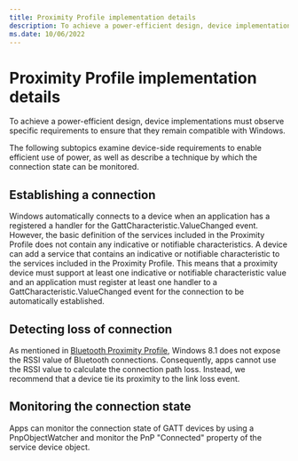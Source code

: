 ```yaml
---
title: Proximity Profile implementation details
description: To achieve a power-efficient design, device implementations must observe specific requirements to ensure that they remain compatible with Windows.
ms.date: 10/06/2022
---
```


# Proximity Profile implementation details

To achieve a power-efficient design, device implementations must observe specific requirements to ensure that they remain compatible with Windows.

The following subtopics examine device-side requirements to enable efficient use of power, as well as describe a technique by which the connection state can be monitored.

## Establishing a connection

Windows automatically connects to a device when an application has a registered a handler for the GattCharacteristic.ValueChanged event. However, the basic definition of the services included in the Proximity Profile does not contain any indicative or notifiable characteristics. A device can add a service that contains an indicative or notifiable characteristic to the services included in the Proximity Profile. This means that a proximity device must support at least one indicative or notifiable characteristic value and an application must register at least one handler to a GattCharacteristic.ValueChanged event for the connection to be automatically established.

## Detecting loss of connection

As mentioned in [Bluetooth Proximity Profile](bluetooth-proximity-profile.md), Windows 8.1 does not expose the RSSI value of Bluetooth connections. Consequently, apps cannot use the RSSI value to calculate the connection path loss. Instead, we recommend that a device tie its proximity to the link loss event.

## Monitoring the connection state

Apps can monitor the connection state of GATT devices by using a PnpObjectWatcher and monitor the PnP "Connected" property of the service device object.
